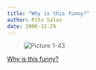 ```yaml
---
title: "Why is this funny?"
author: Pito Salas
date: 2006-12-29
---
```



>
> ![Picture
> 1-43](https://i0.wp.com/s3.media.squarespace.com/production/1075723/12829350/weblogs/weblog/images/Picture%25201-43.png?resize=584%2C79)


[Why is this funny?](None)
